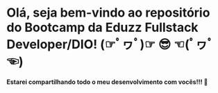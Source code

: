 # Olá, seja bem-vindo ao repositório do Bootcamp da Eduzz Fullstack Developer/DIO! (☞ﾟヮﾟ)☞  😎  ☜(ﾟヮﾟ☜)

#### Estarei compartilhando todo o meu desenvolvimento com vocês!!! 🤗
